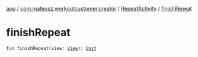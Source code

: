 [app](../../index.md) / [com.mateusz.workoutcustomer.creator](../index.md) / [RepeatActivity](index.md) / [finishRepeat](./finish-repeat.md)

# finishRepeat

`fun finishRepeat(view: `[`View`](https://developer.android.com/reference/android/view/View.html)`): `[`Unit`](https://kotlinlang.org/api/latest/jvm/stdlib/kotlin/-unit/index.html)